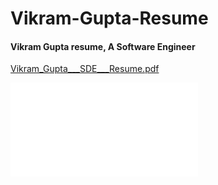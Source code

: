# Vikram-Gupta-Resume
#### Vikram Gupta resume, A Software Engineer

[Vikram_Gupta___SDE___Resume.pdf](https://github.com/basecs101/vikram-gupta-resume/files/10472689/Vikram_Gupta___SDE___Resume.pdf)

![Vikram_Gupta___SDE___Resume](Vikram_Gupta___SDE___Resume.pdf)
